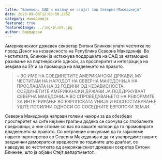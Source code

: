 ```yaml
---
title: "Блинкен: САД и натаму ќе стојат зад Северна Македонија"
date: 2023-09-08T12:06:50.235Z
category: македонија
featured: true
featuredImage: ../img/blink.jpg
author: Вардарски
---
```

<!--StartFragment-->

Американскиот државен секретар Ентони Блинкен упати честитка по повод Денот на независноста на Република Северна Македонија. Во честитката, Блинкен ја истакнува поддршката на САД за натамошно разивање на партнерските односи, за просперитет и интеграција на земјава во ЕУ и за промоција на владеењето на правото.

> – ВО ИМЕ НА СОЕДИНЕТИТЕ АМЕРИКАНСКИ ДРЖАВИ, МУ ЧЕСТИТАМ НА НАРОДОТ НА СЕВЕРНА МАКЕДОНИЈА НА ПРОСЛАВАТА НА 32 ГОДИНИ ОД НЕЗАВИСНОСТА. СОЕДИНЕТИТЕ АМЕРИКАНСКИ ДРЖАВИ ЈА ПОДДРЖУВААТ СЕВЕРНА МАКЕДОНИЈА ВО СПРОВЕДУВАЊЕТО НА РЕФОРМИТЕ ЗА ИНТЕГРИРАЊЕ ВО ЕВРОПСКАТА УНИЈА И ВОСПОСТАВУВАЊЕ УШТЕ ПОСИЛНИ ОДНОСИ СО СОСЕДНИТЕ ЕВРОПСКИ ЗЕМЈИ.

Северна Македонија направи големи чекори за да обезбеди просперитет на сите нејзини граѓани додека се соочува со глобалните предизвици, а ние стоиме со вас во вашите напори да го промовирате владеењето на правото. Со нетрпение очекуваме да го зајакнеме нашето партнерство со Северна Македонија и да ги унапредиме нашите заеднички демократски вредности во годините што доаѓаат, се наведува во честитката од американскиот државен секретар Ентони Блинкен, што ја објави Стејт департментот.

<!--EndFragment-->